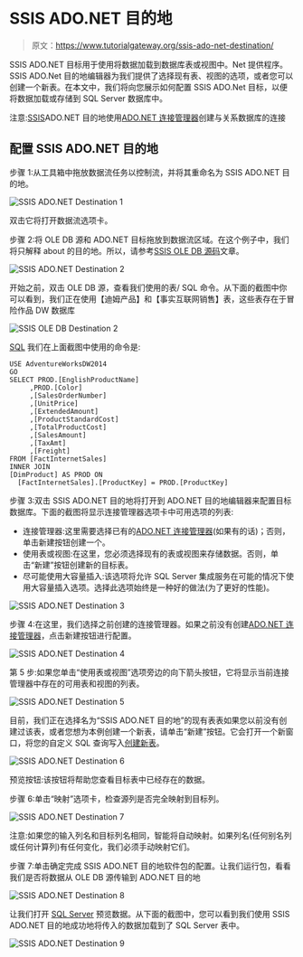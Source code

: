 # SSIS ADO.NET 目的地

> 原文：<https://www.tutorialgateway.org/ssis-ado-net-destination/>

SSIS ADO.NET 目标用于使用将数据加载到数据库表或视图中。Net 提供程序。SSIS ADO.Net 目的地编辑器为我们提供了选择现有表、视图的选项，或者您可以创建一个新表。在本文中，我们将向您展示如何配置 SSIS ADO.Net 目标，以便将数据加载或存储到 SQL Server 数据库中。

注意:[SSIS](https://www.tutorialgateway.org/ssis/)ADO.NET 目的地使用[ADO.NET 连接管理器](https://www.tutorialgateway.org/ado-net-connection-manager-in-ssis/)创建与关系数据库的连接

## 配置 SSIS ADO.NET 目的地

步骤 1:从工具箱中拖放数据流任务以控制流，并将其重命名为 SSIS ADO.NET 目的地。

![SSIS ADO.NET Destination 1](img/addac761f186c1493410bad79b7d3996.png)

双击它将打开数据流选项卡。

步骤 2:将 OLE DB 源和 ADO.NET 目标拖放到数据流区域。在这个例子中，我们将只解释 about 的目的地。所以，请参考[SSIS OLE DB 源码](https://www.tutorialgateway.org/ole-db-source-in-ssis/)文章。

![SSIS ADO.NET Destination 2](img/2bfbbee8f29cbc23adf7a6ae265716dc.png)

开始之前，双击 OLE DB 源，查看我们使用的表/ SQL 命令。从下面的截图中你可以看到，我们正在使用【迪姆产品】和【事实互联网销售】表，这些表存在于冒险作品 DW 数据库

![SSIS OLE DB Destination 2](img/aadd0783e9f590aa533bc9a197a19861.png)

[SQL](https://www.tutorialgateway.org/sql/) 我们在上面截图中使用的命令是:

```
USE AdventureWorksDW2014
GO
SELECT PROD.[EnglishProductName]
     ,PROD.[Color]
     ,[SalesOrderNumber]
     ,[UnitPrice]
     ,[ExtendedAmount]
     ,[ProductStandardCost]
     ,[TotalProductCost]
     ,[SalesAmount]
     ,[TaxAmt]
     ,[Freight]
FROM [FactInternetSales]
INNER JOIN
[DimProduct] AS PROD ON
  [FactInternetSales].[ProductKey] = PROD.[ProductKey]
```

步骤 3:双击 SSIS ADO.NET 目的地将打开到 ADO.NET 目的地编辑器来配置目标数据库。下面的截图将显示连接管理器选项卡中可用选项的列表:

*   连接管理器:这里需要选择已有的[ADO.NET 连接管理器](https://www.tutorialgateway.org/ado-net-connection-manager-in-ssis/)(如果有的话)；否则，单击新建按钮创建一个。
*   使用表或视图:在这里，您必须选择现有的表或视图来存储数据。否则，单击“新建”按钮创建新的目标表。
*   尽可能使用大容量插入:该选项将允许 SQL Server 集成服务在可能的情况下使用大容量插入选项。选择此选项始终是一种好的做法(为了更好的性能)。

![SSIS ADO.NET Destination 3](img/e8596766fd8e1f5c83c3a42355e36c29.png)

步骤 4:在这里，我们选择之前创建的连接管理器。如果之前没有创建[ADO.NET 连接管理器](https://www.tutorialgateway.org/ado-net-connection-manager-in-ssis/)，点击新建按钮进行配置。

![SSIS ADO.NET Destination 4](img/4d887b678bb997adda2f75eeafeb52e3.png)

第 5 步:如果您单击“使用表或视图”选项旁边的向下箭头按钮，它将显示当前连接管理器中存在的可用表和视图的列表。

![SSIS ADO.NET Destination 5](img/ae3c76dd8775784c467dede54c503164.png)

目前，我们正在选择名为“SSIS ADO.NET 目的地”的现有表表如果您以前没有创建过该表，或者您想为本例创建一个新表，请单击“新建”按钮。它会打开一个新窗口，将您的自定义 SQL 查询写入[创建新表](https://www.tutorialgateway.org/sql-create-table/)。

![SSIS ADO.NET Destination 6](img/28f52a08df172a8d077857475cdd763b.png)

预览按钮:该按钮将帮助您查看目标表中已经存在的数据。

步骤 6:单击“映射”选项卡，检查源列是否完全映射到目标列。

![SSIS ADO.NET Destination 7](img/5b7497d8bc53c9ffa9c3cf8430a270d7.png)

注意:如果您的输入列名和目标列名相同，智能将自动映射。如果列名(任何别名列或任何计算列)有任何变化，我们必须手动映射它们。

步骤 7:单击确定完成 SSIS ADO.NET 目的地软件包的配置。让我们运行包，看看我们是否将数据从 OLE DB 源传输到 ADO.NET 目的地

![SSIS ADO.NET Destination 8](img/eacfd94681e2690fee1206a9df7564de.png)

让我们打开 [SQL Server](https://www.tutorialgateway.org/sql/) 预览数据。从下面的截图中，您可以看到我们使用 SSIS ADO.NET 目的地成功地将传入的数据加载到了 SQL Server 表中。

![SSIS ADO.NET Destination 9](img/70fb50cddfdb0c56337cf65f132f6ed4.png)